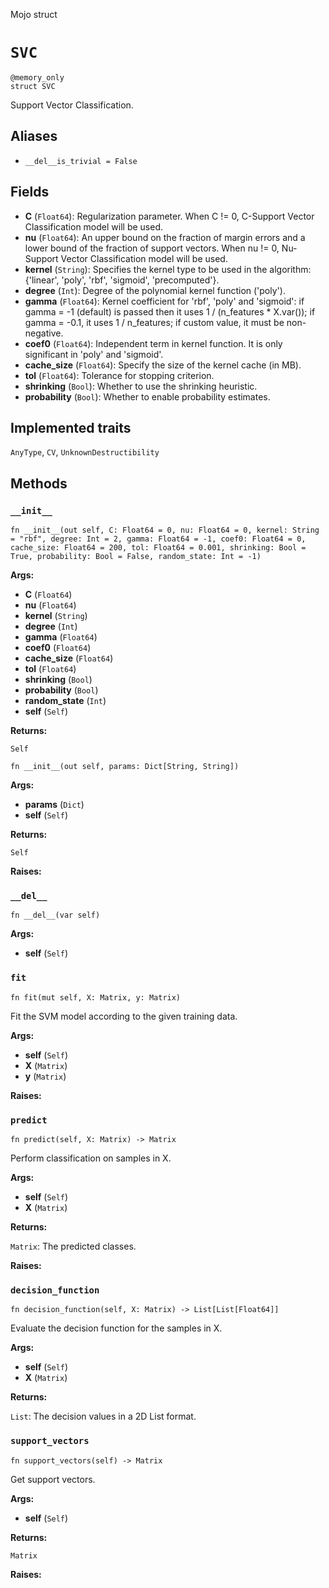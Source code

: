 Mojo struct

# `SVC`

```mojo
@memory_only
struct SVC
```

Support Vector Classification.

## Aliases

- `__del__is_trivial = False`

## Fields

- **C** (`Float64`): Regularization parameter. When C != 0, C-Support Vector Classification model will be used.
- **nu** (`Float64`): An upper bound on the fraction of margin errors and a lower bound of the fraction of support vectors. When nu != 0, Nu-Support Vector Classification model will be used.
- **kernel** (`String`): Specifies the kernel type to be used in the algorithm: {'linear', 'poly', 'rbf', 'sigmoid', 'precomputed'}.
- **degree** (`Int`): Degree of the polynomial kernel function ('poly').
- **gamma** (`Float64`): Kernel coefficient for 'rbf', 'poly' and 'sigmoid': if gamma = -1 (default) is passed then it uses 1 / (n_features * X.var()); if gamma = -0.1, it uses 1 / n_features; if custom value, it must be non-negative.
- **coef0** (`Float64`): Independent term in kernel function. It is only significant in 'poly' and 'sigmoid'.
- **cache_size** (`Float64`): Specify the size of the kernel cache (in MB).
- **tol** (`Float64`): Tolerance for stopping criterion.
- **shrinking** (`Bool`): Whether to use the shrinking heuristic.
- **probability** (`Bool`): Whether to enable probability estimates.

## Implemented traits

`AnyType`, `CV`, `UnknownDestructibility`

## Methods

### `__init__`

```mojo
fn __init__(out self, C: Float64 = 0, nu: Float64 = 0, kernel: String = "rbf", degree: Int = 2, gamma: Float64 = -1, coef0: Float64 = 0, cache_size: Float64 = 200, tol: Float64 = 0.001, shrinking: Bool = True, probability: Bool = False, random_state: Int = -1)
```

**Args:**

- **C** (`Float64`)
- **nu** (`Float64`)
- **kernel** (`String`)
- **degree** (`Int`)
- **gamma** (`Float64`)
- **coef0** (`Float64`)
- **cache_size** (`Float64`)
- **tol** (`Float64`)
- **shrinking** (`Bool`)
- **probability** (`Bool`)
- **random_state** (`Int`)
- **self** (`Self`)

**Returns:**

`Self`

```mojo
fn __init__(out self, params: Dict[String, String])
```

**Args:**

- **params** (`Dict`)
- **self** (`Self`)

**Returns:**

`Self`

**Raises:**

### `__del__`

```mojo
fn __del__(var self)
```

**Args:**

- **self** (`Self`)

### `fit`

```mojo
fn fit(mut self, X: Matrix, y: Matrix)
```

Fit the SVM model according to the given training data.

**Args:**

- **self** (`Self`)
- **X** (`Matrix`)
- **y** (`Matrix`)

**Raises:**

### `predict`

```mojo
fn predict(self, X: Matrix) -> Matrix
```

Perform classification on samples in X.

**Args:**

- **self** (`Self`)
- **X** (`Matrix`)

**Returns:**

`Matrix`: The predicted classes.

**Raises:**

### `decision_function`

```mojo
fn decision_function(self, X: Matrix) -> List[List[Float64]]
```

Evaluate the decision function for the samples in X.

**Args:**

- **self** (`Self`)
- **X** (`Matrix`)

**Returns:**

`List`: The decision values in a 2D List format.

### `support_vectors`

```mojo
fn support_vectors(self) -> Matrix
```

Get support vectors.

**Args:**

- **self** (`Self`)

**Returns:**

`Matrix`

**Raises:**



